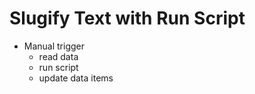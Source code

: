 # Slugify Text with Run Script

- Manual trigger
  - read data
  - run script
  - update data items
